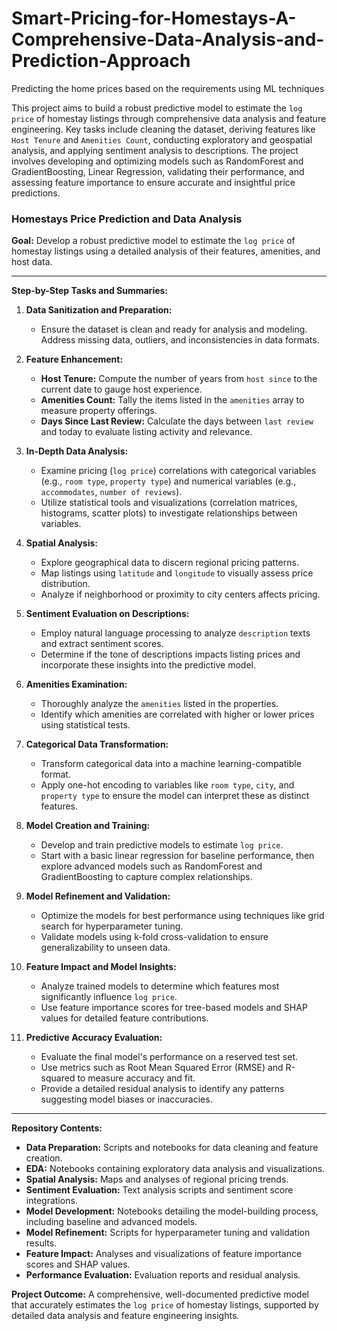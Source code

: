 # Smart-Pricing-for-Homestays-A-Comprehensive-Data-Analysis-and-Prediction-Approach
Predicting the home prices based on the requirements using ML techniques

This project aims to build a robust predictive model to estimate the `log price` of homestay listings through comprehensive data analysis and feature engineering. Key tasks include cleaning the dataset, deriving features like `Host Tenure` and `Amenities Count`, conducting exploratory and geospatial analysis, and applying sentiment analysis to descriptions. The project involves developing and optimizing models such as RandomForest and GradientBoosting, Linear Regression, validating their performance, and assessing feature importance to ensure accurate and insightful price predictions.

### Homestays Price Prediction and Data Analysis

**Goal:** Develop a robust predictive model to estimate the `log price` of homestay listings using a detailed analysis of their features, amenities, and host data.

---

**Step-by-Step Tasks and Summaries:**

1. **Data Sanitization and Preparation:**
   - Ensure the dataset is clean and ready for analysis and modeling. Address missing data, outliers, and inconsistencies in data formats.

2. **Feature Enhancement:**
   - **Host Tenure:** Compute the number of years from `host since` to the current date to gauge host experience.
   - **Amenities Count:** Tally the items listed in the `amenities` array to measure property offerings.
   - **Days Since Last Review:** Calculate the days between `last review` and today to evaluate listing activity and relevance.

3. **In-Depth Data Analysis:**
   - Examine pricing (`log price`) correlations with categorical variables (e.g., `room type`, `property type`) and numerical variables (e.g., `accommodates`, `number of reviews`).
   - Utilize statistical tools and visualizations (correlation matrices, histograms, scatter plots) to investigate relationships between variables.

4. **Spatial Analysis:**
   - Explore geographical data to discern regional pricing patterns.
   - Map listings using `latitude` and `longitude` to visually assess price distribution.
   - Analyze if neighborhood or proximity to city centers affects pricing.

5. **Sentiment Evaluation on Descriptions:**
   - Employ natural language processing to analyze `description` texts and extract sentiment scores.
   - Determine if the tone of descriptions impacts listing prices and incorporate these insights into the predictive model.

6. **Amenities Examination:**
   - Thoroughly analyze the `amenities` listed in the properties.
   - Identify which amenities are correlated with higher or lower prices using statistical tests.

7. **Categorical Data Transformation:**
   - Transform categorical data into a machine learning-compatible format.
   - Apply one-hot encoding to variables like `room type`, `city`, and `property type` to ensure the model can interpret these as distinct features.

8. **Model Creation and Training:**
   - Develop and train predictive models to estimate `log price`.
   - Start with a basic linear regression for baseline performance, then explore advanced models such as RandomForest and GradientBoosting to capture complex relationships.

9. **Model Refinement and Validation:**
   - Optimize the models for best performance using techniques like grid search for hyperparameter tuning.
   - Validate models using k-fold cross-validation to ensure generalizability to unseen data.

10. **Feature Impact and Model Insights:**
    - Analyze trained models to determine which features most significantly influence `log price`.
    - Use feature importance scores for tree-based models and SHAP values for detailed feature contributions.

11. **Predictive Accuracy Evaluation:**
    - Evaluate the final model's performance on a reserved test set.
    - Use metrics such as Root Mean Squared Error (RMSE) and R-squared to measure accuracy and fit.
    - Provide a detailed residual analysis to identify any patterns suggesting model biases or inaccuracies.

---

**Repository Contents:**
- **Data Preparation:** Scripts and notebooks for data cleaning and feature creation.
- **EDA:** Notebooks containing exploratory data analysis and visualizations.
- **Spatial Analysis:** Maps and analyses of regional pricing trends.
- **Sentiment Evaluation:** Text analysis scripts and sentiment score integrations.
- **Model Development:** Notebooks detailing the model-building process, including baseline and advanced models.
- **Model Refinement:** Scripts for hyperparameter tuning and validation results.
- **Feature Impact:** Analyses and visualizations of feature importance scores and SHAP values.
- **Performance Evaluation:** Evaluation reports and residual analysis.

**Project Outcome:** A comprehensive, well-documented predictive model that accurately estimates the `log price` of homestay listings, supported by detailed data analysis and feature engineering insights.
